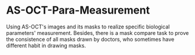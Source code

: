 # AS-OCT-Para-Measurement
Using AS-OCT's images and its masks to realize specific biological parameters' measurement. Besides, there is a mask compare task to prove the consistence of all masks drawn by doctors, who sometimes have different habit in drawing masks.
